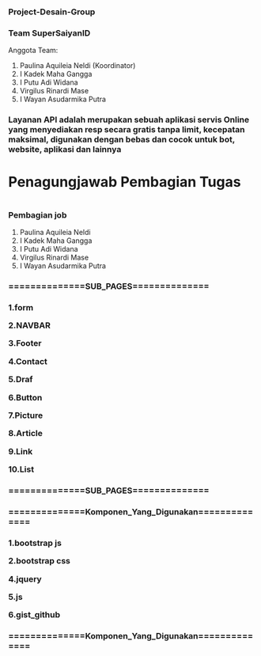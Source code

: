 <h3>Project-Desain-Group<h3>

<p>
<h3>Team SuperSaiyanID</h3>
Anggota Team:
<ol>
  <li>Paulina Aquileia Neldi (Koordinator)</li>
  <li>I Kadek Maha Gangga</li>
  <li>I Putu Adi Widana</li>
  <li>Virgilus Rinardi Mase</li>
  <li>I Wayan Asudarmika Putra</li>
</ol>
</p>
<p>
<h3>Layanan API adalah merupakan sebuah aplikasi servis Online yang menyediakan resp secara gratis tanpa limit, kecepatan maksimal, digunakan dengan bebas dan cocok untuk bot, website, aplikasi dan lainnya</h3>

<h1>Penagungjawab Pembagian Tugas<h1>
<h3>Pembagian job</h3>
<ol>
  <li>
    Paulina Aquileia Neldi
  </li>
  <li>
    I Kadek Maha Gangga
  </li>
  <li>
    I Putu Adi Widana
  </li>
  <li>
   Virgilus Rinardi Mase
  </li>
  <li>
    I Wayan Asudarmika Putra
  </li>
</ol>
  
  
  
<h3>==============SUB_PAGES==============<h3>
  <p>1.form</p>
  <p>2.NAVBAR</p>
  <p>3.Footer</p>
  <p>4.Contact</p>
  <p>5.Draf</p>
  <p>6.Button</p>
  <p>7.Picture</p>
  <p>8.Article</p>
  <p>9.Link</p>
  <p>10.List</p>
<h3>==============SUB_PAGES==============<h3> 
  
<h3>==============Komponen_Yang_Digunakan==============<h3> 
  <p>1.bootstrap js</p>
  <p>2.bootstrap css</p>
  <p>4.jquery</p>
  <p>5.js</p>
  <p>6.gist_github</p>
  <h3>==============Komponen_Yang_Digunakan==============<h3> 

